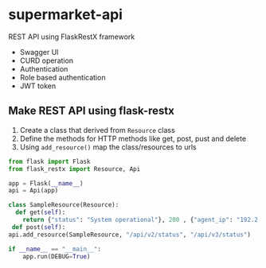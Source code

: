 # supermarket-api
REST API using FlaskRestX framework 
- Swagger UI
- CURD operation
- Authentication
- Role based authentication
- JWT token
 
## Make REST API using flask-restx
1. Create a class that derived from `Resource` class
2. Define the methods for HTTP methods like get, post, pust and delete
3. Using `add_resource()` map the class/resources to urls

```python
from flask import Flask
from flask_restx import Resource, Api

app = Flask(__name__)
api = Api(app)

class SampleResource(Resource):
  def get(self):
    return {"status": "System operational"}, 200 , {"agent_ip": "192.2.0.13"}
 def post(self):
api.add_resource(SampleResource, "/api/v2/status", "/api/v3/status")

if __name__ == "__main__":
    app.run(DEBUG=True)
```
  
